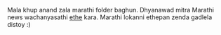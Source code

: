 Mala khup anand zala marathi folder baghun.
Dhyanawad mitra 
Marathi news wachanyasathi [ethe](http://mimarathi.in/) kara.
Marathi lokanni ethepan zenda gadlela distoy :)